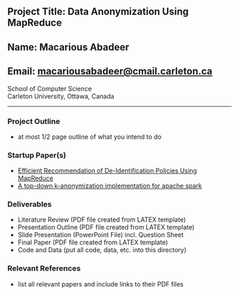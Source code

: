## Project Title: Data Anonymization Using MapReduce
## Name: Macarious Abadeer
## Email: macariousabadeer@cmail.carleton.ca
School of Computer Science  
Carleton University, Ottawa, Canada

---

### Project Outline
* at most 1/2 page outline of what you intend to do

### Startup Paper(s)
* [Efficient Recommendation of De-Identification Policies Using MapReduce](https://ieeexplore-ieee-org.proxy.library.carleton.ca/stamp/stamp.jsp?tp=&arnumber=7891944)
* [A top-down k-anonymization implementation for apache spark](https://ieeexplore-ieee-org.proxy.library.carleton.ca/stamp/stamp.jsp?tp=&arnumber=8258492)

### Deliverables
* Literature Review (PDF file created from LATEX template)  
* Presentation Outline (PDF file created from LATEX template)  
* Slide Presentation (PowerPoint File) incl. Question Sheet  
* Final Paper (PDF file created from LATEX template)  
* Code and Data (put all code, data, etc. into this directory)  

### Relevant References
* list all relevant papers and include links to their PDF files
